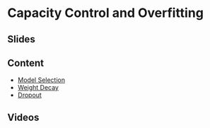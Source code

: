 # Capacity Control and Overfitting

## Slides

## Content

* [Model Selection](http://en.diveintodeeplearning.org/chapter_deep-learning-basics/underfit-overfit.html)
* [Weight Decay](http://en.diveintodeeplearning.org/chapter_deep-learning-basics/weight-decay.html)
* [Dropout](http://en.diveintodeeplearning.org/chapter_deep-learning-basics/dropout.html)

## Videos
